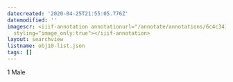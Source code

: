 ```yaml
---
datecreated: '2020-04-25T21:55:05.776Z'
datemodified: ''
imagescr: <iiif-annotation annotationurl="/annotate/annotations/6c4c341a-873f-11ea-9ff5-5254008afee6.json"
  styling="image_only:true"></iiif-annotation>
layout: searchview
listname: obj10-list.json
tags: []
---
```

1 Male